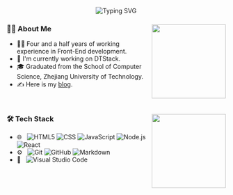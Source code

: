 
<p align="center"><img src="https://readme-typing-svg.herokuapp.com?font=Mooli&pause=1000&color=7458CE&width=240&height=30&lines=Nice+To+Meet+You+!!!" alt="Typing SVG" /></p>


<div >
  <img height="170px"  align="right" src="https://github-readme-stats.vercel.app/api/top-langs/?username=LuckyFBB&layout=compact&langs_count=8&theme=buefy" />
  
  ### 🙇‍♀️ About Me
  - 🏃‍♀️  Four and a half years of working experience in Front-End development.
  - 💼  I'm currently working on DTStack.
  - 🎓  Graduated from the School of Computer Science, Zhejiang University of Technology.
  - ✍️   Here is my [blog](https://luckyfbb.github.io/blog).
  
</div>

<br/>

<div align="left">
<img height="170px" align="right" src="https://github-readme-stats.vercel.app/api?username=LuckyFBB&theme=buefy" />
 

### 🛠️ Tech Stack
- 🌐 &nbsp;
  ![HTML5](https://img.shields.io/badge/-HTML5-333333?style=flat&logo=HTML5)
  ![CSS](https://img.shields.io/badge/-CSS-333333?style=flat&logo=CSS3&logoColor=1572B6)
  ![JavaScript](https://img.shields.io/badge/-JavaScript-333333?style=flat&logo=javascript)
  ![Node.js](https://img.shields.io/badge/-Node.js-333333?style=flat&logo=node.js)
  ![React](https://img.shields.io/badge/-React-333333?style=flat&logo=react)
- ⚙️ &nbsp;
  ![Git](https://img.shields.io/badge/-Git-333333?style=flat&logo=git)
  ![GitHub](https://img.shields.io/badge/-GitHub-333333?style=flat&logo=github)
  ![Markdown](https://img.shields.io/badge/-Markdown-333333?style=flat&logo=markdown)
- 🔧 &nbsp;
  ![Visual Studio Code](https://img.shields.io/badge/-Visual%20Studio%20Code-333333?style=flat&logo=visual-studio-code&logoColor=007ACC)
</div>

